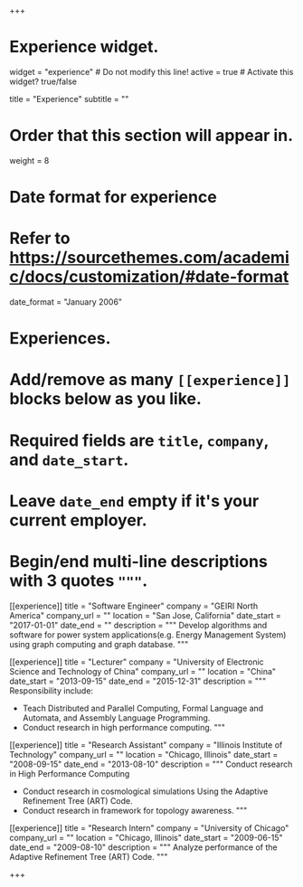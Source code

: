 +++
# Experience widget.
widget = "experience"  # Do not modify this line!
active = true  # Activate this widget? true/false

title = "Experience"
subtitle = ""

# Order that this section will appear in.
weight = 8

# Date format for experience
#   Refer to https://sourcethemes.com/academic/docs/customization/#date-format
date_format = "January 2006"

# Experiences.
#   Add/remove as many `[[experience]]` blocks below as you like.
#   Required fields are `title`, `company`, and `date_start`.
#   Leave `date_end` empty if it's your current employer.
#   Begin/end multi-line descriptions with 3 quotes `"""`.
[[experience]]
  title = "Software Engineer"
  company = "GEIRI North America"
  company_url = ""
  location = "San Jose, California"
  date_start = "2017-01-01"
  date_end = ""
  description = """
  Develop algorithms and software for power system applications(e.g. Energy Management System) using graph computing and graph database.
  """

[[experience]]
  title = "Lecturer"
  company = "University of Electronic Science and Technology of China"
  company_url = ""
  location = "China"
  date_start = "2013-09-15"
  date_end = "2015-12-31"
  description = """
  Responsibility include:
  
  * Teach Distributed and Parallel Computing, Formal Language and Automata, and Assembly Language Programming.
  * Conduct research in high performance computing.
  """
  
[[experience]]
  title = "Research Assistant"
  company = "Illinois Institute of Technology"
  company_url = ""
  location = "Chicago, Illinois"
  date_start = "2008-09-15"
  date_end = "2013-08-10"
  description = """
  Conduct research in High Performance Computing
  
  * Conduct research in cosmological simulations Using the Adaptive Refinement Tree (ART) Code.
  * Conduct research in framework for topology awareness.
  """ 

[[experience]]
  title = "Research Intern"
  company = "University of Chicago"
  company_url = ""
  location = "Chicago, Illinois"
  date_start = "2009-06-15"
  date_end = "2009-08-10"
  description = """
  Analyze performance of the Adaptive Refinement Tree (ART) Code. 
  """  

+++

